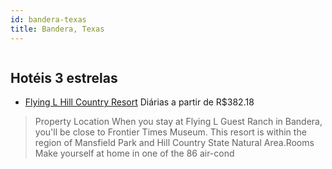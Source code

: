 ```yaml
---
id: bandera-texas
title: Bandera, Texas
---
```


<center><img src="https://assets.cosmos-data.com/1/045d08fc7bed3b313fa43ed3a93ea215/476373.jpg" alt="" /></center>


## Hotéis 3 estrelas

-    [Flying L Hill Country Resort](https://www.hurb.com/hoteis/bandera/flying-l-hill-country-resort-JNP-JP843476?cmp=18055) Diárias a partir de R$382.18
   > Property Location When you stay at Flying L Guest Ranch in Bandera, you&apos;ll be close to Frontier Times Museum. This resort is within the region of Mansfield Park and Hill Country State Natural Area.Rooms Make yourself at home in one of the 86 air-cond
